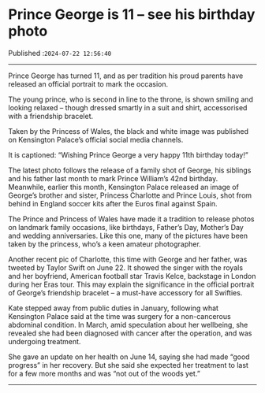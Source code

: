 # Prince George is 11 – see his birthday photo

Published :`2024-07-22 12:56:40`

---

Prince George has turned 11, and as per tradition his proud parents have released an official portrait to mark the occasion.

The young prince, who is second in line to the throne, is shown smiling and looking relaxed – though dressed smartly in a suit and shirt, accessorised with a friendship bracelet.

Taken by the Princess of Wales, the black and white image was published on Kensington Palace’s official social media channels.

It is captioned: “Wishing Prince George a very happy 11th birthday today!”

The latest photo follows the release of a family shot of George, his siblings and his father last month to mark Prince William’s 42nd birthday. Meanwhile, earlier this month, Kensington Palace released an image of George’s brother and sister, Princess Charlotte and Prince Louis, shot from behind in England soccer kits after the Euros final against Spain.

The Prince and Princess of Wales have made it a tradition to release photos on landmark family occasions, like birthdays, Father’s Day, Mother’s Day and wedding anniversaries. Like this one, many of the pictures have been taken by the princess, who’s a keen amateur photographer.

Another recent pic of Charlotte, this time with George and her father, was tweeted by Taylor Swift on June 22. It showed the singer with the royals and her boyfriend, American football star Travis Kelce, backstage in London during her Eras tour. This may explain the significance in the official portrait of George’s friendship bracelet – a must-have accessory for all Swifties.

Kate stepped away from public duties in January, following what Kensington Palace said at the time was surgery for a non-cancerous abdominal condition. In March, amid speculation about her wellbeing, she revealed she had been diagnosed with cancer after the operation, and was undergoing treatment.

She gave an update on her health on June 14, saying she had made “good progress” in her recovery. But she said she expected her treatment to last for a few more months and was “not out of the woods yet.”

---

